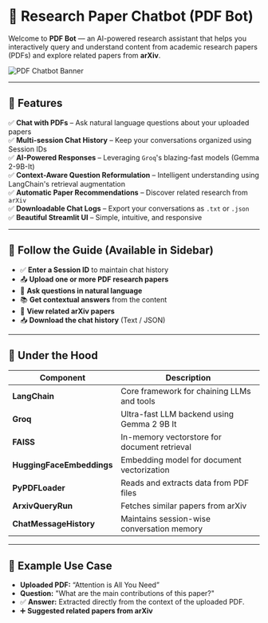 # 📰 Research Paper Chatbot (PDF Bot)

Welcome to **PDF Bot** — an AI-powered research assistant that helps you interactively query and understand content from academic research papers (PDFs) and explore related papers from **arXiv**.

![PDF Chatbot Banner](https://img.shields.io/badge/Built%20With-LangChain%20%7C%20Streamlit%20%7C%20Groq-blueviolet?style=for-the-badge)

---

## 🚀 Features

✅ **Chat with PDFs** – Ask natural language questions about your uploaded papers  
✅ **Multi-session Chat History** – Keep your conversations organized using Session IDs  
✅ **AI-Powered Responses** – Leveraging `Groq`'s blazing-fast models (Gemma 2-9B-It)  
✅ **Context-Aware Question Reformulation** – Intelligent understanding using LangChain's retrieval augmentation  
✅ **Automatic Paper Recommendations** – Discover related research from `arXiv`  
✅ **Downloadable Chat Logs** – Export your conversations as `.txt` or `.json`  
✅ **Beautiful Streamlit UI** – Simple, intuitive, and responsive

---
## 📘 Follow the Guide (Available in Sidebar)

- ✅ **Enter a Session ID** to maintain chat history  
- 📤 **Upload one or more PDF research papers**  
- 🤖 **Ask questions in natural language**  
- 📚 **Get contextual answers** from the content  
- 🔗 **View related arXiv papers**  
- 📥 **Download the chat history** (Text / JSON)  

---

## 🧠 Under the Hood

| Component               | Description                                               |
|-------------------------|-----------------------------------------------------------|
| **LangChain**           | Core framework for chaining LLMs and tools                |
| **Groq**                | Ultra-fast LLM backend using Gemma 2 9B It                |
| **FAISS**               | In-memory vectorstore for document retrieval              |
| **HuggingFaceEmbeddings** | Embedding model for document vectorization             |
| **PyPDFLoader**         | Reads and extracts data from PDF files                    |
| **ArxivQueryRun**       | Fetches similar papers from arXiv                         |
| **ChatMessageHistory**  | Maintains session-wise conversation memory                |


---

## 🔎 Example Use Case

- **Uploaded PDF:** “Attention is All You Need”  
- **Question:** "What are the main contributions of this paper?"  
- ✅ **Answer:** Extracted directly from the context of the uploaded PDF.  
- ➕ **Suggested related papers from arXiv**
